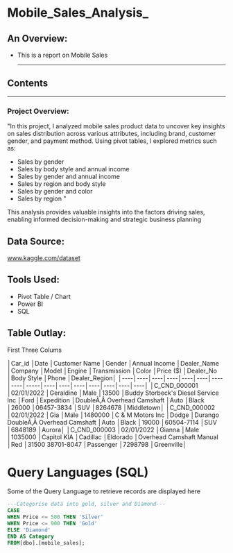 # Mobile_Sales_Analysis_

## An Overview:
+ This is a report on Mobile Sales

  ---

## Contents

---
### Project Overview:
"In this project, I analyzed mobile sales product data to uncover key insights on sales distribution across various attributes, including brand, customer gender, and payment method. Using pivot tables, I explored metrics such as:

- Sales by gender
- Sales by body style and annual income
- Sales by gender and annual income
- Sales by region and body style
- Sales by gender and color
- Sales by region "

This analysis provides valuable insights into the factors driving sales, enabling informed decision-making and strategic business planning

## Data Source:
www.kaggle.com/dataset

## Tools Used:
+ Pivot Table / Chart
+ Power BI
+ SQL


## Table Outlay:
First Three Colums

│Car_id │Date	│Customer Name	│Gender	│Annual Income	│Dealer_Name	│Company	│Model	│Engine	│Transmission	│Color	│Price ($)	│Dealer_No	│Body Style	│Phone	│Dealer_Region│
│----│----│----│----│----│----│----│----│-----│----│----│----│----│----│----│----│
│C_CND_000001	│02/01/2022	│Geraldine	│Male	│13500	│Buddy Storbeck's Diesel Service Inc	│Ford	│Expedition	│DoubleÃ‚Â Overhead Camshaft	│Auto	│Black	│26000	│06457-3834	│SUV	│8264678	│Middletown│
│C_CND_000002	│02/01/2022	│Gia	│Male	│1480000	│C & M Motors Inc	│Dodge	│Durango	DoubleÃ‚Â Overhead Camshaft	│Auto	│Black	│19000	│60504-7114	│SUV	│6848189	│Aurora│
│C_CND_000003	│02/01/2022	│Gianna	│Male	│1035000	│Capitol KIA	│Cadillac	│Eldorado	│Overhead Camshaft	Manual	│Red	│31500	38701-8047	│Passenger	│7298798	│Greenville│

# Query Languages (SQL)

Some of the Query Language to retrieve records are displayed here
``` SQL
---Categorise data into gold, silver and Diamond---
CASE
WHEN Price <= 500 THEN 'Silver'
WHEN Price <= 900 THEN 'Gold'
ELSE 'Diamond'
END AS Category
FROM[dbo].[mobile_sales];
``` 












